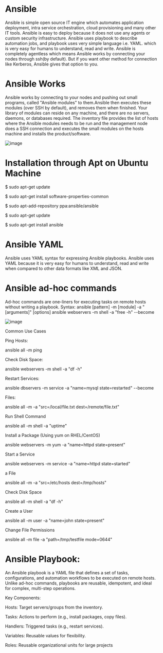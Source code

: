 # Ansible
Ansible is simple open source IT engine which automates application deployment, intra service orchestration, cloud provisioning and many other IT tools.
Ansible is easy to deploy because it does not use any agents or custom security infrastructure.
Ansible uses playbook to describe automation jobs, and playbook uses very simple language i.e. YAML. which is very easy for humans to understand, read and write. Ansible is completely agentless which means Ansible works by connecting your nodes through ssh(by default). But if you want other method for connection like Kerberos, Ansible gives that option to you.

# Ansible Works
Ansible works by connecting to your nodes and pushing out small programs, called "Ansible modules" to them.Ansible then executes these modules (over SSH by default), and removes them when finished. Your library of modules can reside on any machine, and there are no servers, daemons, or databases required. The inventory file provides the list of hosts where the Ansible modules needs to be run and the management node does a SSH connection and executes the small modules on the hosts machine and installs the product/software.

![image](https://github.com/user-attachments/assets/b2e633d0-4492-4a6b-8192-3cf3fda5381e)

# Installation through Apt on Ubuntu Machine
$ sudo apt-get update 

$ sudo apt-get install software-properties-common 

$ sudo apt-add-repository ppa:ansible/ansible 

$ sudo apt-get update 

$ sudo apt-get install ansible


# Ansible YAML
Ansible uses YAML syntax for expressing Ansible playbooks.  Ansible uses YAML because it is very easy for humans to understand, read and write when compared to other data formats like XML and JSON.

# Ansible ad-hoc commands
Ad-hoc commands are one-liners for executing tasks on remote hosts without writing a playbook.
Syntax:
ansible [pattern] -m [module] -a "[arguments]" [options]
ansible webservers -m shell -a "free -h" --become

![image](https://github.com/user-attachments/assets/7f66e9cd-d16e-4d0f-a1ee-0c50731edcb3)

Common Use Cases

Ping Hosts:

ansible all -m ping

Check Disk Space:

ansible webservers -m shell -a "df -h"

Restart Services:

ansible dbservers -m service -a "name=mysql state=restarted" --become

Files:

ansible all -m  -a "src=/local/file.txt dest=/remote/file.txt"

Run Shell Command

ansible all -m shell -a "uptime"

Install a Package (Using yum on RHEL/CentOS)

ansible webservers -m yum -a "name=httpd state=present"

Start a Service

ansible webservers -m service -a "name=httpd state=started"

a File

ansible all -m  -a "src=/etc/hosts dest=/tmp/hosts"

Check Disk Space

ansible all -m shell -a "df -h"

Create a User

ansible all -m user -a "name=john state=present"

Change File Permissions

ansible all -m file -a "path=/tmp/testfile mode=0644"

# Ansible Playbook: 

An Ansible playbook is a YAML file that defines a set of tasks, configurations, and automation workflows to be executed on remote hosts. Unlike ad-hoc commands, playbooks are reusable, idempotent, and ideal for complex, multi-step operations.

Key Components:

Hosts: Target servers/groups from the inventory.

Tasks: Actions to perform (e.g., install packages, copy files).

Handlers: Triggered tasks (e.g., restart services).

Variables: Reusable values for flexibility.

Roles: Reusable organizational units for large projects
